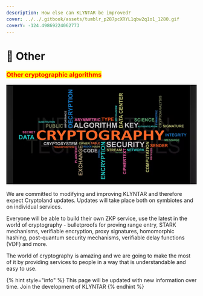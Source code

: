 ```yaml
---
description: How else can KLYNTAR be improved?
cover: ../../.gitbook/assets/tumblr_p287pcXRYL1qbw2q1o1_1280.gif
coverY: -124.49869224062773
---
```


# 🎁 Other

### <mark style="color:red;">**Other cryptographic algorithms**</mark>

![](<../../.gitbook/assets/image (9).png>)

We are committed to modifying and improving KLYNTAR and therefore expect Cryptoland updates. Updates will take place both on symbiotes and on individual services.

Everyone will be able to build their own ZKP service, use the latest in the world of cryptography - bulletproofs for proving range entry, STARK mechanisms, verifiable encryption, proxy signatures, homomorphic hashing, post-quantum security mechanisms, verifiable delay functions (VDF) and more.

The world of cryptography is amazing and we are going to make the most of it by providing services to people in a way that is understandable and easy to use.

{% hint style="info" %}
This page will be updated with new information over time. Join the development of KLYNTAR
{% endhint %}
